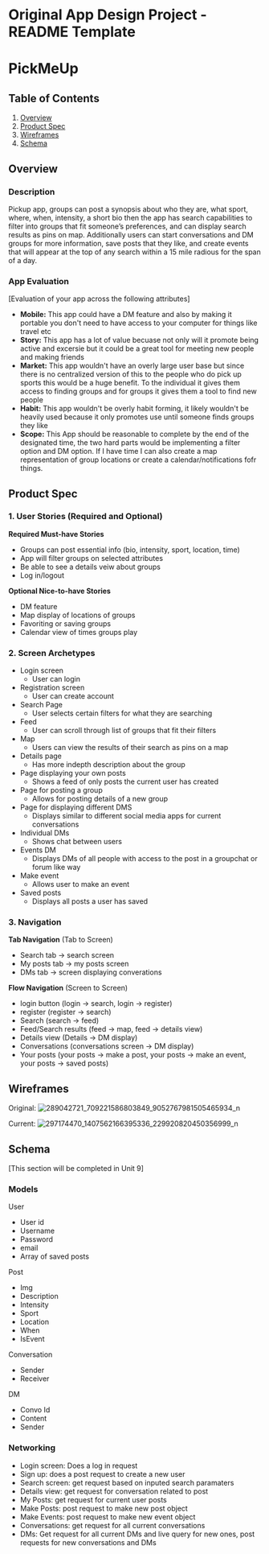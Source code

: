 Original App Design Project - README Template
===

# PickMeUp

## Table of Contents
1. [Overview](#Overview)
1. [Product Spec](#Product-Spec)
1. [Wireframes](#Wireframes)
2. [Schema](#Schema)

## Overview
### Description
Pickup app, groups can post a synopsis about who they are, what sport, where, when, intensity, a short bio then the app has search capabilities to filter into groups that fit someone’s preferences, and can display search results as pins on map. Additionally users can start conversations and DM groups for more information, save posts that they like, and create events that will appear at the top of any search within a 15 mile radious for the span of a day.

### App Evaluation
[Evaluation of your app across the following attributes]
- **Mobile:**
This app could have a DM feature and also by making it portable you don't need to have access to your computer for things like travel etc
- **Story:**
This app has a lot of value becuase not only will it promote being active and excersie but it could be a great tool for meeting new people and making friends
- **Market:**
This app wouldn't have an overly large user base but since there is no centralized version of this to the people who do pick up sports this would be a huge benefit. To the individual it gives them access to finding groups and for groups it gives them a tool to find new people
- **Habit:**
This app wouldn't be overly habit forming, it likely wouldn't be heavily used because it only promotes use until someone finds groups they like
- **Scope:**
This App should be reasonable to complete by the end of the designated time, the two hard parts would be implementing a filter option and DM option. If I have time I can also create a map representation of group locations or create a calendar/notifications fofr things.

## Product Spec

### 1. User Stories (Required and Optional)

**Required Must-have Stories**

* Groups can post essential info (bio, intensity, sport, location, time)
* App will filter groups on selected attributes
* Be able to see a details veiw about groups
* Log in/logout

**Optional Nice-to-have Stories**

* DM feature
* Map display of locations of groups
* Favoriting or saving groups
* Calendar view of times groups play

### 2. Screen Archetypes

* Login screen
    * User can login
* Registration screen
    * User can create account
* Search Page
    * User selects certain filters for what they are searching
* Feed
    * User can scroll through list of groups that fit their filters
* Map
   *  Users can view the results of their search as pins on a map
* Details page
    * Has more indepth description about the group
* Page displaying your own posts
    * Shows a feed of only posts the current user has created
* Page for posting a group
    * Allows for posting details of a new group
* Page for displaying different DMS
    * Displays similar to different social media apps for current conversations
* Individual DMs
    * Shows chat between users
* Events DM
    * Displays DMs of all people with access to the post in a groupchat or forum like way
* Make event
   *  Allows user to make an event
*  Saved posts
   * Displays all posts a user has saved 

### 3. Navigation

**Tab Navigation** (Tab to Screen)

* Search tab -> search screen
* My posts tab -> my posts screen
* DMs tab -> screen displaying converations

**Flow Navigation** (Screen to Screen)

* login button (login -> search, login -> register)
* register (register -> search)
* Search (search -> feed)
* Feed/Search results (feed -> map, feed -> details view)
* Details view (Details -> DM display)
* Conversations (conversations screen -> DM display)
* Your posts (your posts -> make a post, your posts -> make an event, your posts -> saved posts)

## Wireframes
Original:
![289042721_709221586803849_9052767981505465934_n](https://user-images.githubusercontent.com/58635711/182743208-a8db9193-f662-43a6-b619-3b1f826869b0.jpg)

Current:
![297174470_1407562166395336_229920820450356999_n](https://user-images.githubusercontent.com/58635711/182908808-b593878e-a57e-41db-b066-f8f73ae0901f.jpg)

## Schema 
[This section will be completed in Unit 9]
### Models
User

* User id
* Username
* Password
* email
* Array of saved posts

Post

* Img
* Description
* Intensity
* Sport
* Location
* When
* IsEvent

Conversation

* Sender
* Receiver

DM

* Convo Id
* Content
* Sender

### Networking
- Login screen: Does a log in request
- Sign up: does a post request to create a new user
- Search screen: get request based on inputed search paramaters
- Details view: get request for conversation related to post
- My Posts: get request for current user posts
- Make Posts: post request to make new post object
- Make Events: post request to make new event object
- Conversations: get request for all current conversations
- DMs: Get request for all current DMs and live query for new ones, post requests for new conversations and DMs

